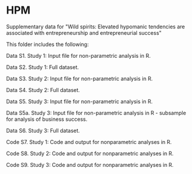 # HPM
Supplementary data for "Wild spirits: Elevated hypomanic tendencies are associated with entrepreneurship and entrepreneurial success"

This folder includes the following: 

Data S1. Study 1: Input file for non-parametric analysis in R.

Data S2. Study 1: Full dataset.

Data S3. Study 2: Input file for non-parametric analysis in R.

Data S4. Study 2: Full dataset.

Data S5. Study 3: Input file for non-parametric analysis in R.

Data S5a. Study 3: Input file for non-parametric analysis in R - subsample for analysis of business success.

Data S6. Study 3: Full dataset.

Code S7. Study 1: Code and output for nonparametric analyses in R.

Code S8. Study 2: Code and output for nonparametric analyses in R.

Code S9. Study 3: Code and output for nonparametric analyses in R.

